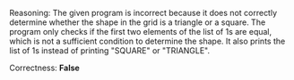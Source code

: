 Reasoning:
The given program is incorrect because it does not correctly determine whether the shape in the grid is a triangle or a square. The program only checks if the first two elements of the list of 1s are equal, which is not a sufficient condition to determine the shape. It also prints the list of 1s instead of printing "SQUARE" or "TRIANGLE".

Correctness: **False**